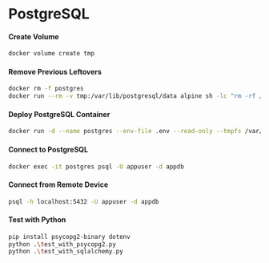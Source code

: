 # PostgreSQL

#### Create Volume
```bash
docker volume create tmp
```

#### Remove Previous Leftovers
```bash
docker rm -f postgres
docker run --rm -v tmp:/var/lib/postgresql/data alpine sh -lc "rm -rf /var/lib/postgresql/data/* /var/lib/postgresql/data/..?* /var/lib/postgresql/data/.[!.]*"
```

#### Deploy PostgreSQL Container
```bash
docker run -d --name postgres --env-file .env --read-only --tmpfs /var/run/postgresql:rw,mode=1777 --tmpfs /tmp:rw,mode=1777 -v tmp:/var/lib/postgresql/data:rw -v "${PWD}/postgresql.conf:/etc/postgresql/postgresql.conf:ro" -v "${PWD}/pg_hba.conf:/etc/postgresql/pg_hba.conf:ro" -p 5432:5432 postgres:17-alpine -c config_file=/etc/postgresql/postgresql.conf -c hba_file=/etc/postgresql/pg_hba.conf
```

#### Connect to PostgreSQL
```bash
docker exec -it postgres psql -U appuser -d appdb
```

#### Connect from Remote Device
```bash
psql -h localhost:5432 -U appuser -d appdb
```

#### Test with Python
```bash
pip install psycopg2-binary dotenv
python .\test_with_psycopg2.py
python .\test_with_sqlalchemy.py
```

